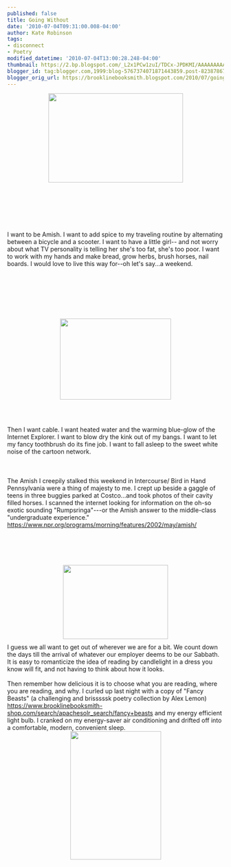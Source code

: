 ```yaml
---
published: false
title: Going Without
date: '2010-07-04T09:31:00.008-04:00'
author: Kate Robinson
tags:
- disconnect
- Poetry
modified_datetime: '2010-07-04T13:00:28.248-04:00'
thumbnail: https://2.bp.blogspot.com/_L2x1PCw1zuI/TDCx-JPDKMI/AAAAAAAAAFI/BQ6gKDeiapU/s72-c/AmishSpeedWagon.jpg
blogger_id: tag:blogger.com,1999:blog-5767374071871443859.post-8238786759341137798
blogger_orig_url: https://brooklinebooksmith.blogspot.com/2010/07/going-without.html
---
```


<a href="https://2.bp.blogspot.com/_L2x1PCw1zuI/TDCx-JPDKMI/AAAAAAAAAFI/BQ6gKDeiapU/s1600/AmishSpeedWagon.jpg"><img style="TEXT-ALIGN: center; MARGIN: 0px auto 10px; WIDTH: 313px; DISPLAY: block; HEIGHT: 207px; CURSOR: hand" id="BLOGGER_PHOTO_ID_5490083626953681090" border="0" alt="" src="https://2.bp.blogspot.com/_L2x1PCw1zuI/TDCx-JPDKMI/AAAAAAAAAFI/BQ6gKDeiapU/s320/AmishSpeedWagon.jpg" /></a><br /><br /><br /><br /><br /><br />I want to be Amish. I want to add spice to my traveling routine by alternating between a bicycle and a scooter. I want to have a little girl-- and not worry about what TV personality is telling her she's too fat, she's too poor. I want to work with my hands and make bread, grow herbs, brush horses, nail boards. I would love to live this way for--oh let's say...a weekend.<br /><br /><br /><br /><br /><br /><br /><br /><img style="TEXT-ALIGN: center; MARGIN: 0px auto 10px; WIDTH: 258px; DISPLAY: block; HEIGHT: 188px; CURSOR: hand" id="BLOGGER_PHOTO_ID_5490086067332369202" border="0" alt="" src="https://1.bp.blogspot.com/_L2x1PCw1zuI/TDC0MMWqyzI/AAAAAAAAAFY/hnrKT7dC-DA/s320/PCU3485.jpg" /><br /><br /><br />Then I want cable. I want heated water and the warming blue-glow of the Internet Explorer. I want to blow dry the kink out of my bangs. I want to let my fancy toothbrush do its fine job. I want to fall asleep to the sweet white noise of the cartoon network.<br /><br /><br /><br />The Amish I creepily stalked this weekend in Intercourse/ Bird in Hand Pennsylvania were a thing of majesty to me. I crept up beside a gaggle of teens in three buggies parked at Costco...and took photos of their cavity filled horses. I scanned the internet looking for information on the oh-so exotic sounding "Rumpsringa"---or the Amish answer to the middle-class "undergraduate experience." <a href="https://www.npr.org/programs/morning/features/2002/may/amish/">https://www.npr.org/programs/morning/features/2002/may/amish/</a><br /><br /><br /><br /><br /><br /><img style="TEXT-ALIGN: center; MARGIN: 0px auto 10px; WIDTH: 244px; DISPLAY: block; HEIGHT: 172px; CURSOR: hand" id="BLOGGER_PHOTO_ID_5490087409017593938" border="0" alt="" src="https://2.bp.blogspot.com/_L2x1PCw1zuI/TDC1aShWoFI/AAAAAAAAAFg/QNycao9s83U/s320/devilsplayground.jpg" />I guess we all want to get out of wherever we are for a bit. We count down the days till the arrival of whatever our employer deems to be our Sabbath. It is easy to romanticize the idea of reading by candlelight in a dress you know will fit, and not having to think about how it looks.<br /><br />Then remember how delicious it is to choose what you are reading, where you are reading, and why. I curled up last night with a copy of "Fancy Beasts" (a challenging and brisssssk poetry collection by Alex Lemon) <a href="https://www.brooklinebooksmith-shop.com/search/apachesolr_search/fancy+beasts"><span style="font-size:78%;">https://www.brooklinebooksmith-shop.com/search/apachesolr_search/fancy+beasts</span></a> and my energy efficient light bulb. I cranked on my energy-saver air conditioning and drifted off into a comfortable, modern, convenient sleep.<br /><img style="TEXT-ALIGN: center; MARGIN: 0px auto 10px; WIDTH: 211px; DISPLAY: block; HEIGHT: 298px; CURSOR: hand" id="BLOGGER_PHOTO_ID_5490090026101486002" border="0" alt="" src="https://2.bp.blogspot.com/_L2x1PCw1zuI/TDC3yn6xsbI/AAAAAAAAAFw/HGaYd5geRIg/s320/9781571314437.jpg" />